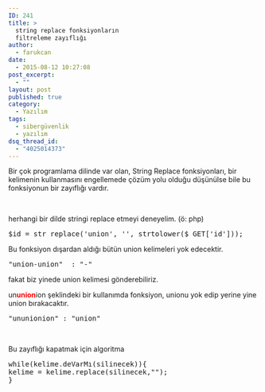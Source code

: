 ```yaml
---
ID: 241
title: >
  string replace fonksiyonların
  filtreleme zayıflığı
author:
  - farukcan
date:
  - 2015-08-12 10:27:08
post_excerpt:
  - ""
layout: post
published: true
category:
  - Yazılım
tags:
  - sibergüvenlik
  - yazılım
dsq_thread_id:
  - "4025014373"
---
```


Bir çok programlama dilinde var olan, String Replace fonksiyonları, bir kelimenin kullanmasını engellemede çözüm yolu olduğu düşünülse bile bu fonksiyonun bir zayıflığı vardır.

&nbsp;

herhangi bir dilde stringi replace etmeyi deneyelim. (ö: php)
<pre>$id = str_replace('union', '', strtolower($_GET['id']));</pre>
Bu fonksiyon dışardan aldığı bütün union kelimeleri yok edecektir.
<pre>"union-union"  : "-"</pre>
fakat biz yinede union kelimesi gönderebiliriz.

un<span style="color: #ff0000"><strong>union</strong></span>ion şeklindeki bir kullanımda fonksiyon, unionu yok edip yerine yine union bırakacaktır.
<pre>"ununionion" : "union"</pre>
&nbsp;

Bu zayıflığı kapatmak için algoritma
<pre>while(kelime.deVarMı(silinecek)){
kelime = kelime.replace(silinecek,"");
}</pre>
